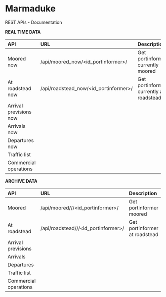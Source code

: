 # Marmaduke
REST APIs - Documentation 

**REAL TIME DATA**

|API | URL | Description|
|:----|:-----|:------------|
|Moored now|/api/moored_now/<id_portinformer>/|Get portinformer's currently moored|
|At roadstead now|/api/roadstead_now/<id_portinformer>/|Get portinformer's currently at roadstead|
|Arrival previsions now|    |    |
|Arrivals now|    |    | 
|Departures now|    |    | 
|Traffic list|    |    |
|Commercial operations|    |    |


**ARCHIVE DATA**

|API | URL | Description|
|:----|:-----|:------------|
|Moored|/api/moored/<start>/<stop>/<id_portinformer>/|Get portinformer moored|
|At roadstead|/api/roadstead/<start>/<stop>/<id_portinformer>/|Get portinformer at roadstead|
|Arrival previsions|    |    |
|Arrivals|    |    | 
|Departures|    |    | 
|Traffic list|    |    |
|Commercial operations|    |    |
